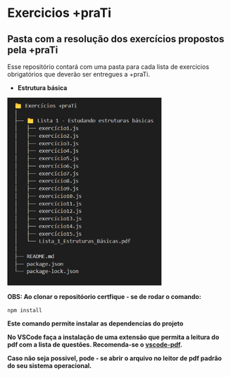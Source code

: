 
# Exercicios +praTi
## Pasta com a resolução dos exercícios propostos pela +praTi

Esse repositório contará com uma pasta para cada lista de exercicios obrigatórios que deverão ser entregues a +praTi.

 - **Estrutura básica**

 <img src="./estrutura.png" alt="estrutura do projeto" width="350"/>

**OBS: Ao clonar o repositóorio certfique - se de rodar o comando:** 
```
npm install
```
**Este comando permite instalar as dependencias do projeto** 

**No VSCode faça a instalação de uma extensão que permita a leitura do pdf com a lista de questões. Recomenda-se o [vscode-pdf](https://marketplace.visualstudio.com/items?itemName=tomoki1207.pdf).** 

**Caso não seja possivel, pode - se abrir o arquivo no leitor de pdf padrão do seu sistema operacional.**


